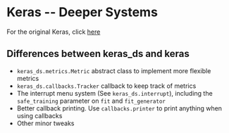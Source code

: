 # Keras -- Deeper Systems

For the original Keras, click [here](https://github.com/fchollet/keras)


## Differences between keras_ds and keras

- `keras_ds.metrics.Metric` abstract class to implement more flexible metrics
- `keras_ds.callbacks.Tracker` callback to keep track of metrics
- The interrupt menu system (See `keras_ds.interrupt`), including the `safe_training` parameter on `fit` and `fit_generator`
- Better callback printing. Use `callbacks.printer` to print anything when using callbacks
- Other minor tweaks
